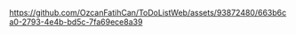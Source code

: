 

https://github.com/OzcanFatihCan/ToDoListWeb/assets/93872480/663b6ca0-2793-4e4b-bd5c-7fa69ece8a39

